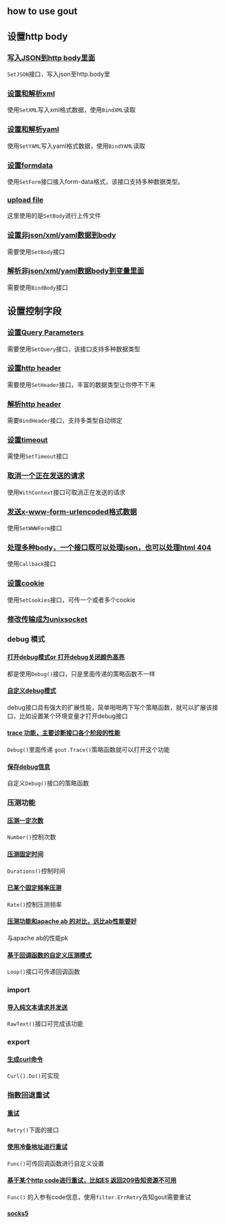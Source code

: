 ## how to use gout
## 设置http body
### [写入JSON到http body里面](./01-color-json.go)
```SetJSON```接口，写入json至http.body里

### [设置和解析xml](./11-xml.go)
使用```SetXML```写入xml格式数据，使用```BindXML```读取
### [设置和解析yaml](./12-yaml.go)
使用```SetYAML```写入yaml格式数据，使用```BindYAML```读取
### [设置formdata](./13-form-data.go)
使用```SetForm```接口接入form-data格式，该接口支持多种数据类型。
### [upload file](./14-upload-file.go)
这里使用的是```SetBody```进行上传文件

### [设置非json/xml/yaml数据到body](./04a-set-body.go)
需要使用```SetBody```接口

### [解析非json/xml/yaml数据body到变量里面](./04b-bind-body.go)
需要使用```BindBody```接口

## 设置控制字段
### [设置Query Parameters](./02-query.go)
需要使用```SetQuery```接口，该接口支持多种数据类型

### [设置http header](./03a-set-header.go)
需要使用```SetHeader```接口，丰富的数据类型让你停不下来

### [解析http header](./03b-bind-header.go)
需要```BindHeader```接口，支持多类型自动绑定


### [设置timeout](./05a-timeout.go)
需使用```SetTimeout```接口

### [取消一个正在发送的请求](./05b-cancel.go)
使用```WithContext```接口可取消正在发送的请求

### [发送x-www-form-urlencoded格式数据](./06-x-www-form-urlencoded.go)
使用```SetWWWForm```接口

### [处理多种body，一个接口既可以处理json，也可以处理html 404](./07-callback.go)
使用```Callback```接口

### [设置cookie](./08-cookie.go)
使用```SetCookies```接口，可传一个或者多个cookie

### [修改传输成为unixsocket](./09-unix.go)

### debug 模式
####  [打开debug模式or 打开debug关闭颜色高亮](./10a-debug.go)
都是使用```Debug()```接口，只是里面传递的策略函数不一样

#### [自定义debug模式](./10b-debug-custom.go)
debug接口具有强大的扩展性能，简单啪啪两下写个策略函数，就可以扩展该接口，比如设置某个环境变量才打开debug接口
#### [trace 功能，主要诊断接口各个阶段的性能](./10c-debug-trace.go)
```Debug()```里面传递 ```gout.Trace()```策略函数就可以打开这个功能

#### [保存debug信息](./15-debug-save-file.go)
自定义```Debug()```接口的策略函数

### 压测功能
#### [压测一定次数](./16a-benchmark-number.go)
```Number()```控制次数
#### [压测固定时间](./16b-benchmark-duration.go)
```Durations()```控制时间
#### [已某个固定频率压测](./16c-benchmark-rate.go)
```Rate()```控制压测频率
#### [压测功能和apache ab 的对比，远比ab性能要好](./16d-benchmark-vs-ab.go)
与apache ab的性能pk
#### [基于回调函数的自定义压测模式](./16e-customize-bench.go)
```Loop()```接口可传递回调函数
### import
#### [导入纯文本请求并发送](./17a-import-rawhttp.go)
```RawText()```接口可完成该功能
### export
#### [生成curl命令](./18a-gen-curl.go)
```Curl().Do()```可实现

### 指数回退重试
#### [重试](./19a-retry.go)
```Retry()```下面的接口
#### [使用冷备地址进行重试](./19b-retry-customize-backup.go)
```Func()```可传回调函数进行自定义设置
#### [基于某个http code进行重试，比如ES 返回209告知资源不可用](19c-retry-httpcode.go)
```Func()``` 的入参有code信息，使用```filter.ErrRetry```告知gout需要重试
#### [socks5](./20-socks5.go)
